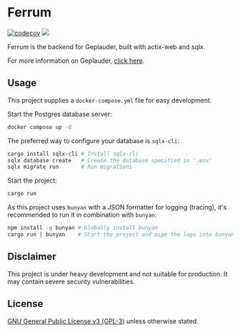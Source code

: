 # Ferrum
[![codecov](https://codecov.io/gh/Cryma/ferrum/branch/main/graph/badge.svg?token=VPY6FPONH3)](https://codecov.io/gh/Cryma/ferrum)
![](../../actions/workflows/rust.yml/badge.svg)

Ferrum is the backend for Geplauder, built with actix-web and sqlx.

For more information on Geplauder, [click here](../../../).

## Usage

This project supplies a `docker-compose.yml` file for easy development.

Start the Postgres database server:
```bash
docker compose up -d
```

The preferred way to configure your database is `sqlx-cli`:
```bash
cargo install sqlx-cli # Install sqlx-cli
sqlx database create   # Create the database specified in '.env'
sqlx migrate run       # Run migrations
```

Start the project:
```bash
cargo run
```

As this project uses `bunyan` with a JSON formatter for logging (tracing), it's recommended to run it in combination with `bunyan`:
```bash
npm install -g bunyan # Globally install bunyan
cargo run | bunyan    # Start the project and pipe the logs into bunyan
```

## Disclaimer

This project is under heavy development and not suitable for production. It may contain severe security vulnerabilities.

## License
[GNU General Public License v3 (GPL-3)](./LICENSE) unless otherwise stated.
